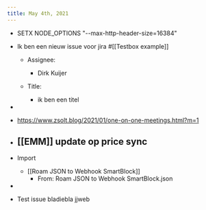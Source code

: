 ```yaml
---
title: May 4th, 2021
---
```


- SETX NODE_OPTIONS "--max-http-header-size=16384"

- Ik ben een nieuw issue voor jira #[[Testbox example]] 
	 - Assignee:
		 - Dirk Kuijer

	 - Title:
		 - ik ben een titel

- 

- https://www.zsolt.blog/2021/01/one-on-one-meetings.html?m=1

- [[EMM]] update op price sync 
	 - 

- Import
	 - [[Roam JSON to Webhook SmartBlock]]
		 - From: Roam JSON to Webhook SmartBlock.json

- 

- Test issue bladiebla jjweb
